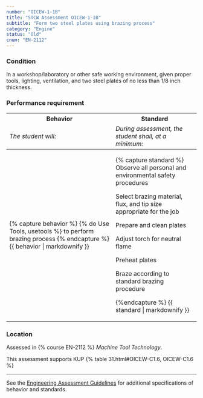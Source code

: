 ```yaml
---
number: "OICEW-1-1B"
title: "STCW Assessment OICEW-1-1B"
subtitle: "Form two steel plates using brazing process"
category: "Engine"
status: "Old"
cnum: "EN-2112"
---
```

### Condition

In a workshop/laboratory or other safe working environment, given proper tools, lighting, ventilation, and two steel plates of no less than 1/8 inch thickness.

### Performance requirement 

<table width='100%' class='Guidelines'>
 <thead>
 <tr>
     <th class='thirty'>Behavior</th>
     <th class='seventy'>Standard</th>
 </tr>
 <tr>
     <td><em>The student will:</em></td>
     <td><em>During assessment, the student shall, at a minimum:</em></td>
 </tr>
 </thead>
 <tbody>
 

<tr><td>

{% capture behavior %}
{% do Use Tools, usetools %} to perform brazing process 
{% endcapture %}
{{ behavior | markdownify }}

</td><td>

{% capture standard %}
Observe all personal and environmental safety procedures

Select brazing material, flux, and tip size appropriate for the job

Prepare and clean plates

Adjust torch for neutral flame

Preheat plates

Braze according to standard brazing procedure
 
{%endcapture %}
{{ standard | markdownify }}

</td></tr>



 </tbody>
 </table>

### Location

Assessed in  {% course  EN-2112 %}  *Machine Tool Technology*.

This assessment supports KUP {% table 31.html#OICEW-C1.6, OICEW-C1.6 %}

***



See the [Engineering Assessment Guidelines](guidelines) for additional specifications of behavior and standards.